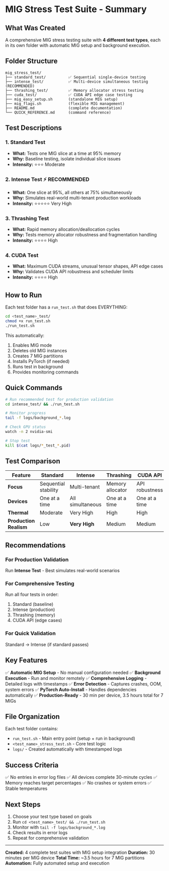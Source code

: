 # MIG Stress Test Suite - Summary

## What Was Created

A comprehensive MIG stress testing suite with **4 different test types**, each in its own folder with automatic MIG setup and background execution.

## Folder Structure

```
mig_stress_test/
├── standard_test/          ✅ Sequential single-device testing
├── intense_test/           ✅ Multi-device simultaneous testing (RECOMMENDED)
├── thrashing_test/         ✅ Memory allocator stress testing
├── cuda_test/              ✅ CUDA API edge case testing
├── mig_easy_setup.sh       (standalone MIG setup)
├── mig_flags.sh            (flexible MIG management)
├── README.md               (complete documentation)
└── QUICK_REFERENCE.md      (command reference)
```

## Test Descriptions

### 1. Standard Test
- **What:** Tests one MIG slice at a time at 95% memory
- **Why:** Baseline testing, isolate individual slice issues
- **Intensity:** ⭐⭐⭐ Moderate

### 2. Intense Test ⚡ **RECOMMENDED**
- **What:** One slice at 95%, all others at 75% simultaneously
- **Why:** Simulates real-world multi-tenant production workloads
- **Intensity:** ⭐⭐⭐⭐⭐ Very High

### 3. Thrashing Test
- **What:** Rapid memory allocation/deallocation cycles
- **Why:** Tests memory allocator robustness and fragmentation handling
- **Intensity:** ⭐⭐⭐⭐ High

### 4. CUDA Test
- **What:** Maximum CUDA streams, unusual tensor shapes, API edge cases
- **Why:** Validates CUDA API robustness and scheduler limits
- **Intensity:** ⭐⭐⭐⭐ High

## How to Run

Each test folder has a `run_test.sh` that does EVERYTHING:

```bash
cd <test_name>_test/
chmod +x run_test.sh
./run_test.sh
```

This automatically:
1. Enables MIG mode
2. Deletes old MIG instances
3. Creates 7 MIG partitions
4. Installs PyTorch (if needed)
5. Runs test in background
6. Provides monitoring commands

## Quick Commands

```bash
# Run recommended test for production validation
cd intense_test/ && ./run_test.sh

# Monitor progress
tail -f logs/background_*.log

# Check GPU status
watch -n 2 nvidia-smi

# Stop test
kill $(cat logs/*_test_*.pid)
```

## Test Comparison

| Feature | Standard | Intense | Thrashing | CUDA API |
|---------|----------|---------|-----------|----------|
| **Focus** | Sequential stability | Multi-tenant | Memory allocator | API robustness |
| **Devices** | One at a time | All simultaneous | One at a time | One at a time |
| **Thermal** | Moderate | Very High | High | High |
| **Production Realism** | Low | **Very High** | Medium | Medium |

## Recommendations

### For Production Validation
Run **Intense Test** - Best simulates real-world scenarios

### For Comprehensive Testing
Run all four tests in order:
1. Standard (baseline)
2. Intense (production)
3. Thrashing (memory)
4. CUDA API (edge cases)

### For Quick Validation
Standard → Intense (if standard passes)

## Key Features

✅ **Automatic MIG Setup** - No manual configuration needed
✅ **Background Execution** - Run and monitor remotely
✅ **Comprehensive Logging** - Detailed logs with timestamps
✅ **Error Detection** - Captures crashes, OOM, system errors
✅ **PyTorch Auto-Install** - Handles dependencies automatically
✅ **Production-Ready** - 30 min per device, 3.5 hours total for 7 MIGs

## File Organization

Each test folder contains:
- `run_test.sh` - Main entry point (setup + run in background)
- `<test_name>_stress_test.sh` - Core test logic
- `logs/` - Created automatically with timestamped logs

## Success Criteria

✅ No entries in error log files
✅ All devices complete 30-minute cycles
✅ Memory reaches target percentages
✅ No crashes or system errors
✅ Stable temperatures

## Next Steps

1. Choose your test type based on goals
2. Run `cd <test_name>_test/ && ./run_test.sh`
3. Monitor with `tail -f logs/background_*.log`
4. Check results in error logs
5. Repeat for comprehensive validation

---

**Created:** 4 complete test suites with MIG setup integration
**Duration:** 30 minutes per MIG device
**Total Time:** ~3.5 hours for 7 MIG partitions
**Automation:** Fully automated setup and execution
